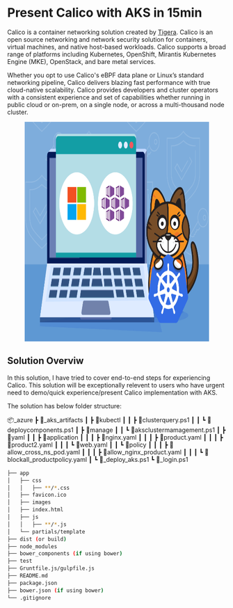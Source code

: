 # Present Calico with AKS in 15min

Calico is a container networking solution created by <a href='https://www.tigera.io/'>Tigera</a>. Calico is an open source networking and network security solution for containers, virtual machines, and native host-based workloads. Calico supports a broad range of platforms including Kubernetes, OpenShift, Mirantis Kubernetes Engine (MKE), OpenStack, and bare metal services.

Whether you opt to use Calico's eBPF data plane or Linux’s standard networking pipeline, Calico delivers blazing fast performance with true cloud-native scalability. Calico provides developers and cluster operators with a consistent experience and set of capabilities whether running in public cloud or on-prem, on a single node, or across a multi-thousand node cluster.

<figure class="wp-block-image size-large is-resized"><img src="https://github.com/khanasif1/Calico-with-AKS/blob/main/images/Windows-AKS.png" alt="" class="wp-image-4784" width="753" height="505"/></figure>

<h2>Solution Overviw</h2>

In this solution, I have tried to cover end-to-end steps for experiencing Calico. This solution will be exceptionally relevent to users who have urgent need to demo/quick experience/present Calico implementation with AKS.

The solution has below folder structure:

📦_azure
 ┣ 📂_aks_artifacts
 ┃ ┣ 📂kubectl
 ┃ ┃ ┣ 📜clusterquery.ps1
 ┃ ┃ ┗ 📜deploycomponents.ps1
 ┃ ┣ 📂manage
 ┃ ┃ ┗ 📜aksclustermamagement.ps1
 ┃ ┣ 📂yaml
 ┃ ┃ ┣ 📂application
 ┃ ┃ ┃ ┣ 📜nginx.yaml
 ┃ ┃ ┃ ┣ 📜product.yaml
 ┃ ┃ ┃ ┣ 📜product2.yaml
 ┃ ┃ ┃ ┗ 📜web.yaml
 ┃ ┃ ┗ 📂policy
 ┃ ┃ ┃ ┣ 📜allow_cross_ns_pod.yaml
 ┃ ┃ ┃ ┣ 📜allow_nginx_product.yaml
 ┃ ┃ ┃ ┗ 📜blockall_productpolicy.yaml
 ┃ ┗ 📜_deploy_aks.ps1
 ┗ 📜_login.ps1



 ```bash
├── app
│   ├── css
│   │   ├── **/*.css
│   ├── favicon.ico
│   ├── images
│   ├── index.html
│   ├── js
│   │   ├── **/*.js
│   └── partials/template
├── dist (or build)
├── node_modules
├── bower_components (if using bower)
├── test
├── Gruntfile.js/gulpfile.js
├── README.md
├── package.json
├── bower.json (if using bower)
└── .gitignore
```
